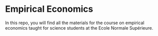 # Empirical Economics

In this repo, you will find all the materials for the course on empirical economics taught for science students at the Ecole Normale Supérieure.
